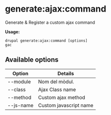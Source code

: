 # generate:ajax:command
Generate & Register a custom ajax command

**Usage:**
```
drupal generate:ajax:command [options]
gac
```

## Available options
Option | Details
-------|-------------
--module | Nom del mòdul.
--class | Ajax Class name
--method | Custom ajax method
--js-name | Custom javascript name
